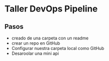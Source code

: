 # Taller DevOps Pipeline


## Pasos

- creado de una carpeta con un readme
- crear un repo en GitHub
- Configurar nuestra carpeta local como GitHub
- Desaroolar una mini api
